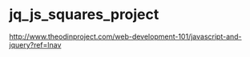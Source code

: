 # jq_js_squares_project
http://www.theodinproject.com/web-development-101/javascript-and-jquery?ref=lnav
